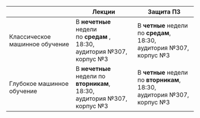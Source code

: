 |                                                            | Лекции                                                                                                                             | Защита ПЗ                                                                                                                    |
| ---------------------------------------------------------- | ---------------------------------------------------------------------------------------------------------------------------------------- | ------------------------------------------------------------------------------------------------------------------------------------ |
| Классическое машинное обучение | В **нечетные** недели по **средам** ,<br />18:30,<br />аудитория №307, корпус №3    | В **четные** недели по **средам**,<br />18:30,<br />аудитория №307, корпус №3       |
| Глубокое машинное обучение         | В **нечетные** недели по **вторникам**,<br />18:30,<br />аудитория №307, корпус №3 | В **четные** недели по **вторникам**,<br />18:30,<br />аудитория №307, корпус №3 |
